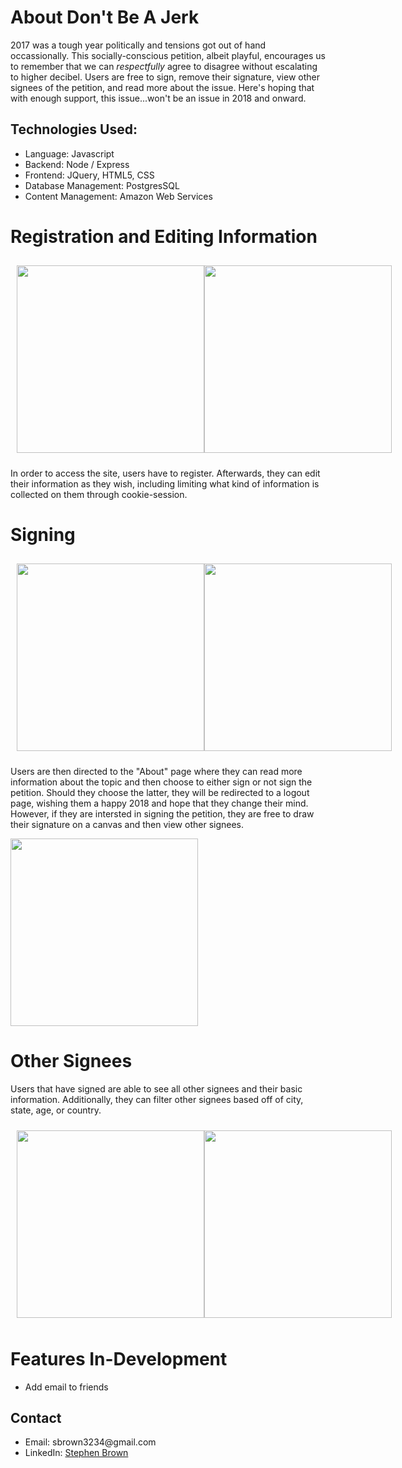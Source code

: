 
<h1>About Don't Be A Jerk</h1>
<p>2017 was a tough year politically and tensions got out of hand occassionally. This socially-conscious petition, albeit playful, encourages us to remember that we can <i>respectfully</i> agree to disagree without escalating to higher decibel. Users are free to sign, remove their signature, view other signees of the petition, and read more about the issue. Here's hoping that with enough support, this issue...won't be an issue in 2018 and onward.</p>

<h2>Technologies Used:</h2>
   <ul>
    <li>Language: Javascript</li>
    <li>Backend: Node / Express</li>
    <li>Frontend: JQuery, HTML5, CSS</li>
    <li>Database Management: PostgresSQL</li>
    <li>Content Management: Amazon Web Services</li>
  </ul>
  
<h1>Registration and Editing Information</h1>
  <div style="display:flex; flex-direction: row; justify-content: space-between; align-items: center; padding: 10px;">
    <img style="height:300px; width:300px;" src="./assets/registration">
    <img style="height:300px; width:300px;" src="./assets/edit-information">
  </div>
<p>In order to access the site, users have to register. Afterwards, they can edit their information as they wish, including limiting what kind of information is collected on them through cookie-session.</p>

<h1>Signing</h1>
  <div style="display:flex; flex-direction: row; justify-content: space-between; align-items: center; padding: 10px;">
    <img style="height:300px; width:300px;" src="./assets/about">
    <img style="height:300px; width:300px;" src="./assets/logout">
  </div>
<p>Users are then directed to the "About" page where they can read more information about the topic and then choose to either sign or not sign the petition. Should they choose the latter, they will be redirected to a logout page, wishing them a happy 2018 and hope that they change their mind. However, if they are intersted in signing the petition, they are free to draw their signature on a canvas and then view other signees.</p>
    <img style="height:300px; width:300px;" src="./assets/signing">
    
<h1>Other Signees</h1>
<p>Users that have signed are able to see all other signees and their basic information. Additionally, they can filter other signees based off of city, state, age, or country.</p>
 <div style="display:flex; flex-direction: row; justify-content: space-between; align-items: center; padding: 10px;">
    <img style="height:300px; width:300px;" src="./assets/signees">
    <img style="height:300px; width:300px;" src="./assets/signess-filter">
 </div>

<h1>Features In-Development</h1>
  <ul>
    <li>Add email to friends</li>
  </ul>

<h2>Contact</h2>
<ul>
  <li>Email: sbrown3234@gmail.com</li>
  <li>LinkedIn: <a href="https://www.linkedin.com/in/sbrown3234/">Stephen Brown<a></li>
</ul>
